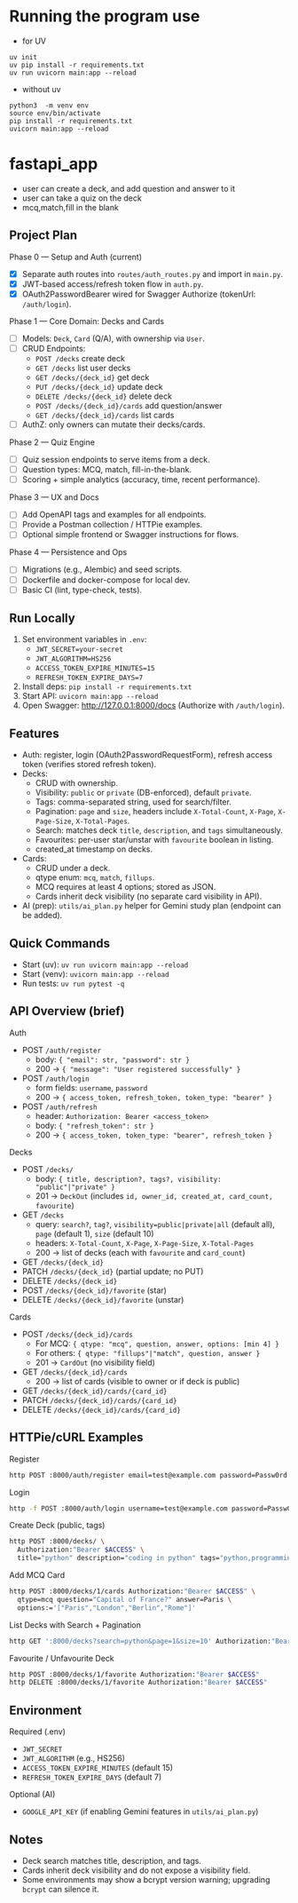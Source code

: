 # Running the program use 
- for UV
```
uv init
uv pip install -r requirements.txt
uv run uvicorn main:app --reload
```
- without uv
```
python3  -m venv env
source env/bin/activate
pip install -r requirements.txt
uvicorn main:app --reload
```


# fastapi_app

- user can create a deck, and add question and answer to it
- user can take a quiz on the deck
- mcq,match,fill in the blank

## Project Plan

Phase 0 — Setup and Auth (current)
- [x] Separate auth routes into `routes/auth_routes.py` and import in `main.py`.
- [x] JWT-based access/refresh token flow in `auth.py`.
- [x] OAuth2PasswordBearer wired for Swagger Authorize (tokenUrl: `/auth/login`).

Phase 1 — Core Domain: Decks and Cards
- [ ] Models: `Deck`, `Card` (Q/A), with ownership via `User`.
- [ ] CRUD Endpoints:
  - `POST /decks` create deck
  - `GET /decks` list user decks
  - `GET /decks/{deck_id}` get deck
  - `PUT /decks/{deck_id}` update deck
  - `DELETE /decks/{deck_id}` delete deck
  - `POST /decks/{deck_id}/cards` add question/answer
  - `GET /decks/{deck_id}/cards` list cards
- [ ] AuthZ: only owners can mutate their decks/cards.

Phase 2 — Quiz Engine
- [ ] Quiz session endpoints to serve items from a deck.
- [ ] Question types: MCQ, match, fill-in-the-blank.
- [ ] Scoring + simple analytics (accuracy, time, recent performance).

Phase 3 — UX and Docs
- [ ] Add OpenAPI tags and examples for all endpoints.
- [ ] Provide a Postman collection / HTTPie examples.
- [ ] Optional simple frontend or Swagger instructions for flows.

Phase 4 — Persistence and Ops
- [ ] Migrations (e.g., Alembic) and seed scripts.
- [ ] Dockerfile and docker-compose for local dev.
- [ ] Basic CI (lint, type-check, tests).

## Run Locally

1. Set environment variables in `.env`:
   - `JWT_SECRET=your-secret`
   - `JWT_ALGORITHM=HS256`
   - `ACCESS_TOKEN_EXPIRE_MINUTES=15`
   - `REFRESH_TOKEN_EXPIRE_DAYS=7`
2. Install deps: `pip install -r requirements.txt`
3. Start API: `uvicorn main:app --reload`
4. Open Swagger: http://127.0.0.1:8000/docs (Authorize with `/auth/login`).

## Features

- Auth: register, login (OAuth2PasswordRequestForm), refresh access token (verifies stored refresh token).
- Decks:
  - CRUD with ownership.
  - Visibility: `public` or `private` (DB-enforced), default `private`.
  - Tags: comma-separated string, used for search/filter.
  - Pagination: `page` and `size`, headers include `X-Total-Count`, `X-Page`, `X-Page-Size`, `X-Total-Pages`.
  - Search: matches deck `title`, `description`, and `tags` simultaneously.
  - Favourites: per-user star/unstar with `favourite` boolean in listing.
  - created_at timestamp on decks.
- Cards:
  - CRUD under a deck.
  - qtype enum: `mcq`, `match`, `fillups`.
  - MCQ requires at least 4 options; stored as JSON.
  - Cards inherit deck visibility (no separate card visibility in API).
- AI (prep): `utils/ai_plan.py` helper for Gemini study plan (endpoint can be added).

## Quick Commands

- Start (uv): `uv run uvicorn main:app --reload`
- Start (venv): `uvicorn main:app --reload`
- Run tests: `uv run pytest -q`

## API Overview (brief)

Auth
- POST `/auth/register`
  - body: `{ "email": str, "password": str }`
  - 200 -> `{ "message": "User registered successfully" }`
- POST `/auth/login`
  - form fields: `username`, `password`
  - 200 -> `{ access_token, refresh_token, token_type: "bearer" }`
- POST `/auth/refresh`
  - header: `Authorization: Bearer <access_token>`
  - body: `{ "refresh_token": str }`
  - 200 -> `{ access_token, token_type: "bearer", refresh_token }`

Decks
- POST `/decks/`
  - body: `{ title, description?, tags?, visibility: "public"|"private" }`
  - 201 -> `DeckOut` (includes `id, owner_id, created_at, card_count, favourite`)
- GET `/decks`
  - query: `search?`, `tag?`, `visibility=public|private|all` (default all), `page` (default 1), `size` (default 10)
  - headers: `X-Total-Count`, `X-Page`, `X-Page-Size`, `X-Total-Pages`
  - 200 -> list of decks (each with `favourite` and `card_count`)
- GET `/decks/{deck_id}`
- PATCH `/decks/{deck_id}` (partial update; no PUT)
- DELETE `/decks/{deck_id}`
- POST `/decks/{deck_id}/favorite` (star)
- DELETE `/decks/{deck_id}/favorite` (unstar)

Cards
- POST `/decks/{deck_id}/cards`
  - For MCQ: `{ qtype: "mcq", question, answer, options: [min 4] }`
  - For others: `{ qtype: "fillups"|"match", question, answer }`
  - 201 -> `CardOut` (no visibility field)
- GET `/decks/{deck_id}/cards`
  - 200 -> list of cards (visible to owner or if deck is public)
- GET `/decks/{deck_id}/cards/{card_id}`
- PATCH `/decks/{deck_id}/cards/{card_id}`
- DELETE `/decks/{deck_id}/cards/{card_id}`

## HTTPie/cURL Examples

Register
```bash
http POST :8000/auth/register email=test@example.com password=Passw0rd!123
```

Login
```bash
http -f POST :8000/auth/login username=test@example.com password=Passw0rd!123
```

Create Deck (public, tags)
```bash
http POST :8000/decks/ \
  Authorization:"Bearer $ACCESS" \
  title="python" description="coding in python" tags="python,programming" visibility="public"
```

Add MCQ Card
```bash
http POST :8000/decks/1/cards Authorization:"Bearer $ACCESS" \
  qtype=mcq question="Capital of France?" answer=Paris \
  options:='["Paris","London","Berlin","Rome"]'
```

List Decks with Search + Pagination
```bash
http GET ':8000/decks?search=python&page=1&size=10' Authorization:"Bearer $ACCESS"
```

Favourite / Unfavourite Deck
```bash
http POST :8000/decks/1/favorite Authorization:"Bearer $ACCESS"
http DELETE :8000/decks/1/favorite Authorization:"Bearer $ACCESS"
```

## Environment

Required (.env)
- `JWT_SECRET`
- `JWT_ALGORITHM` (e.g., HS256)
- `ACCESS_TOKEN_EXPIRE_MINUTES` (default 15)
- `REFRESH_TOKEN_EXPIRE_DAYS` (default 7)

Optional (AI)
- `GOOGLE_API_KEY` (if enabling Gemini features in `utils/ai_plan.py`)

## Notes

- Deck search matches title, description, and tags.
- Cards inherit deck visibility and do not expose a visibility field.
- Some environments may show a bcrypt version warning; upgrading `bcrypt` can silence it.